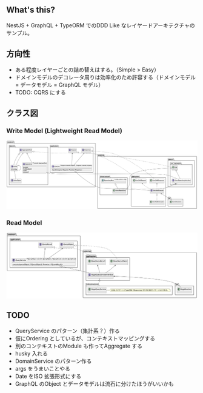 ## What's this?

NestJS + GraphQL + TypeORM でのDDD Like なレイヤードアーキテクチャのサンプル。

## 方向性

- ある程度レイヤーごとの詰め替えはする。（Simple > Easy）
- ドメインモデルのデコレータ周りは効率化のため許容する（ドメインモデル = データモデル = GraphQL モデル）
- TODO: CQRS にする

## クラス図

### Write Model (Lightweight Read Model)

![クラス図WriteModel](docs/uml/class.png)

### Read Model

![クラス図ReadModel](docs/uml/class.read.png)

## TODO

- QueryService のパターン（集計系？）作る
- 仮にOrdering としているが、コンテキストマッピングする
- 別のコンテキストのModule も作ってAggregate する
- husky 入れる
- DomainService のパターン作る
- args をうまいことやる
- Date をISO 拡張形式にする
- GraphQL のObject とデータモデルは流石に分けたほうがいいかも